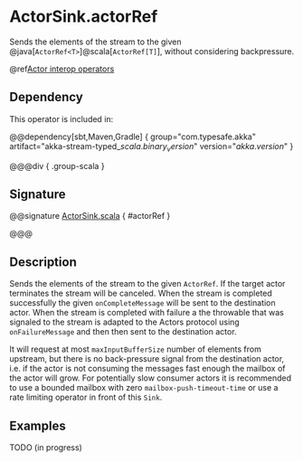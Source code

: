 # ActorSink.actorRef

Sends the elements of the stream to the given @java[`ActorRef<T>`]@scala[`ActorRef[T]`], without considering backpressure.

@ref[Actor interop operators](../index.md#actor-interop-operators)

## Dependency

This operator is included in:

@@dependency[sbt,Maven,Gradle] {
  group="com.typesafe.akka"
  artifact="akka-stream-typed_$scala.binary_version$"
  version="$akka.version$"
}

@@@div { .group-scala }

## Signature

@@signature [ActorSink.scala](/akka-stream-typed/src/main/scala/akka/stream/typed/scaladsl/ActorSink.scala) { #actorRef }

@@@

## Description

Sends the elements of the stream to the given `ActorRef`.
If the target actor terminates the stream will be canceled.
When the stream is completed successfully the given `onCompleteMessage`
will be sent to the destination actor.
When the stream is completed with failure a the throwable that was signaled
to the stream is adapted to the Actors protocol using `onFailureMessage` and
then then sent to the destination actor.

It will request at most `maxInputBufferSize` number of elements from
upstream, but there is no back-pressure signal from the destination actor,
i.e. if the actor is not consuming the messages fast enough the mailbox
of the actor will grow. For potentially slow consumer actors it is recommended
to use a bounded mailbox with zero `mailbox-push-timeout-time` or use a rate
limiting operator in front of this `Sink`.

## Examples

TODO (in progress)

